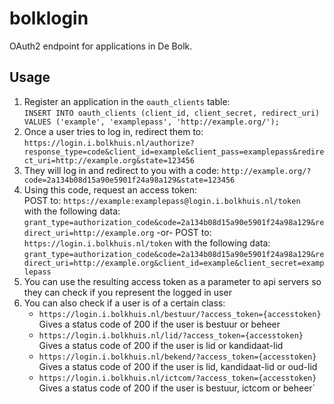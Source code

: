 bolklogin
=========

OAuth2 endpoint for applications in De Bolk.

Usage
-----
1. Register an application in the `oauth_clients` table:  
   `INSERT INTO oauth_clients (client_id, client_secret, redirect_uri) VALUES ('example', 'examplepass', 'http://example.org/');`
2. Once a user tries to log in, redirect them to:  
   `https://login.i.bolkhuis.nl/authorize?response_type=code&client_id=example&client_pass=examplepass&redirect_uri=http://example.org&state=123456`
3. They will log in and redirect to you with a code: `http://example.org/?code=2a134b08d15a90e5901f24a98a129&state=123456`
4. Using this code, request an access token:  
   POST to: `https://example:examplepass@login.i.bolkhuis.nl/token`  
   with the following data: `grant_type=authorization_code&code=2a134b08d15a90e5901f24a98a129&redirect_uri=http://example.org`
	  -or-
   POST to: `https://login.i.bolkhuis.nl/token`
   with the following data: `grant_type=authorization_code&code=2a134b08d15a90e5901f24a98a129&redirect_uri=http://example.org&client_id=example&client_secret=examplepass`
5. You can use the resulting access token as a parameter to api servers so they can check if you represent the logged in user
6. You can also check if a user is of a certain class:
    * `https://login.i.bolkhuis.nl/bestuur/?access_token={accesstoken}`  
      Gives a status code of 200 if the user is bestuur or beheer
    * `https://login.i.bolkhuis.nl/lid/?access_token={accesstoken}`  
      Gives a status code of 200 if the user is lid or kandidaat-lid
    * `https://login.i.bolkhuis.nl/bekend/?access_token={accesstoken}`  
      Gives a status code of 200 if the user is lid, kandidaat-lid or oud-lid
    * `https://login.i.bolkhuis.nl/ictcom/?access_token={accesstoken}`
		  Gives a status code of 200 if the user is bestuur, ictcom or beheer`
